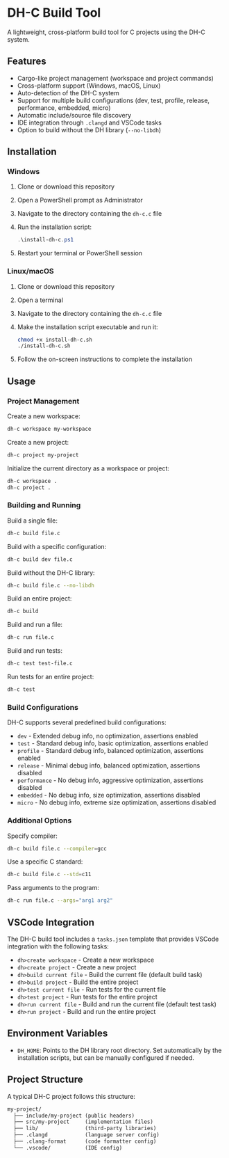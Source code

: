 # DH-C Build Tool

A lightweight, cross-platform build tool for C projects using the DH-C system.

## Features

- Cargo-like project management (workspace and project commands)
- Cross-platform support (Windows, macOS, Linux)
- Auto-detection of the DH-C system
- Support for multiple build configurations (dev, test, profile, release, performance, embedded, micro)
- Automatic include/source file discovery
- IDE integration through `.clangd` and VSCode tasks
- Option to build without the DH library (`--no-libdh`)

## Installation

### Windows

1. Clone or download this repository
2. Open a PowerShell prompt as Administrator
3. Navigate to the directory containing the `dh-c.c` file
4. Run the installation script:

   ```ps1
   .\install-dh-c.ps1
   ```

5. Restart your terminal or PowerShell session

### Linux/macOS

1. Clone or download this repository
2. Open a terminal
3. Navigate to the directory containing the `dh-c.c` file
4. Make the installation script executable and run it:

   ```sh
   chmod +x install-dh-c.sh
   ./install-dh-c.sh
   ```

5. Follow the on-screen instructions to complete the installation

## Usage

### Project Management

Create a new workspace:

```sh
dh-c workspace my-workspace
```

Create a new project:

```sh
dh-c project my-project
```

Initialize the current directory as a workspace or project:

```sh
dh-c workspace .
dh-c project .
```

### Building and Running

Build a single file:

```sh
dh-c build file.c
```

Build with a specific configuration:

```sh
dh-c build dev file.c
```

Build without the DH-C library:

```sh
dh-c build file.c --no-libdh
```

Build an entire project:

```sh
dh-c build
```

Build and run a file:

```sh
dh-c run file.c
```

Build and run tests:

```sh
dh-c test test-file.c
```

Run tests for an entire project:

```sh
dh-c test
```

### Build Configurations

DH-C supports several predefined build configurations:

- `dev` - Extended debug info, no optimization, assertions enabled
- `test` - Standard debug info, basic optimization, assertions enabled
- `profile` - Standard debug info, balanced optimization, assertions enabled
- `release` - Minimal debug info, balanced optimization, assertions disabled
- `performance` - No debug info, aggressive optimization, assertions disabled
- `embedded` - No debug info, size optimization, assertions disabled
- `micro` - No debug info, extreme size optimization, assertions disabled

### Additional Options

Specify compiler:

```sh
dh-c build file.c --compiler=gcc
```

Use a specific C standard:

```sh
dh-c build file.c --std=c11
```

Pass arguments to the program:

```sh
dh-c run file.c --args="arg1 arg2"
```

## VSCode Integration

The DH-C build tool includes a `tasks.json` template that provides VSCode integration with the following tasks:

- `dh>create workspace` - Create a new workspace
- `dh>create project` - Create a new project
- `dh>build current file` - Build the current file (default build task)
- `dh>build project` - Build the entire project
- `dh>test current file` - Run tests for the current file
- `dh>test project` - Run tests for the entire project
- `dh>run current file` - Build and run the current file (default test task)
- `dh>run project` - Build and run the entire project

## Environment Variables

- `DH_HOME`: Points to the DH library root directory. Set automatically by the installation scripts, but can be manually configured if needed.

## Project Structure

A typical DH-C project follows this structure:

```txt
my-project/
  ├── include/my-project (public headers)
  ├── src/my-project     (implementation files)
  ├── lib/               (third-party libraries)
  ├── .clangd            (language server config)
  ├── .clang-format      (code formatter config)
  └── .vscode/           (IDE config)
```
